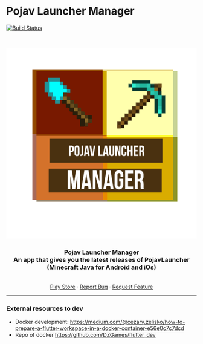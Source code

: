 # Pojav Launcher Manager

[![Build Status](https://travis-ci.com/DZGames/PojavLauncherManager.svg?branch=main)](https://travis-ci.com/DZGames/PojavLauncherManager)

<!-- PROJECT LOGO -->
<br />
<p align="center">
  <a href="#">
    <img src="ic_launcher.png">
  </a>

  <h3 align="center">Pojav Launcher Manager<br>
  An app that gives you the latest releases of PojavLauncher (Minecraft Java for Android and iOs)</h3>

  <p align="center">
    <br />
    <a href="https://play.google.com/store/apps/details?id=com.pablogod.PojavLauncherManager">Play Store</a>
    ·
    <a href="#">Report Bug</a>
    ·
    <a href="#">Request Feature </a>
  </p>
</p>
<hr style="height:2px;border-width:0;color:gray;background-color:gray">


### External resources to dev

- Docker development: https://medium.com/@cezary.zelisko/how-to-prepare-a-flutter-workspace-in-a-docker-container-e56e0c7c7dcd
- Repo of docker https://github.com/DZGames/flutter_dev

